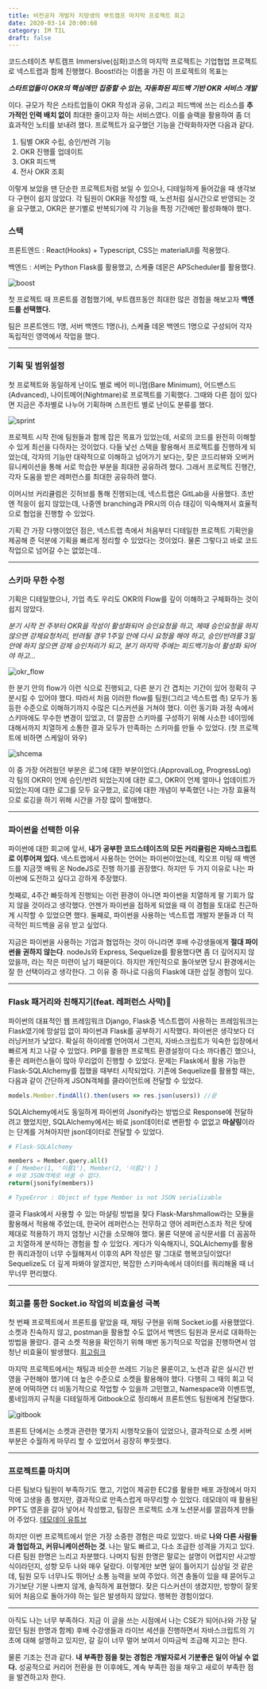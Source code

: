 ```yaml
---
title: 비전공자 개발자 지망생의 부트캠프 마지막 프로젝트 회고
date: 2020-03-14 20:00:68
category: IM TIL
draft: false
---
```


코드스테이츠 부트캠프 Immersive(심화)코스의 마지막 프로젝트는 기업협업 프로젝트로 넥스트랩과 함께 진행했다. Boost!라는 이름을 가진 이 프로젝트의 목표는

**_스타트업들이 OKR의 핵심에만 집중할 수 있는, 자동화된 피드백 기반 OKR 서비스 개발_**

이다. 규모가 작은 스타트업들이 OKR 작성과 공유, 그리고 피드백에 쓰는 리소스를 **추가적인 인력 배치 없이** 최대한 줄이고자 하는 서비스였다. 이를 슬랙을 활용하여 좀 더 효과적인 노티를 보내려 했다. 프로젝트가 요구했던 기능을 간략화하자면 다음과 같다.

1. 팀별 OKR 수립, 승인/반려 기능
2. OKR 진행률 업데이트
3. OKR 피드백
4. 전사 OKR 조회

이렇게 보았을 땐 단순한 프로젝트처럼 보일 수 있으나, 디테일하게 들어갔을 때 생각보다 구현이 쉽지 않았다. 각 팀원이 OKR을 작성할 때, 노션처럼 실시간으로 반영되는 것을 요구했고, OKR은 분기별로 반복되기에 각 기능을 특정 기간에만 활성화해야 했다.

### 스택

프론트엔드 : React(Hooks) + Typescript, CSS는 materialUI를 적용했다.

백엔드 : 서버는 Python Flask를 활용했고, 스케쥴 데몬은 APScheduler를 활용했다.

![boost](./images/boost.png)

첫 프로젝트 때 프론트를 경험했기에, 부트캠프동안 최대한 많은 경험을 해보고자 **백엔드를 선택했다.**

팀은 프론트엔드 1명, 서버 백엔드 1명(나), 스케쥴 데몬 백엔드 1명으로 구성되어 각자 독립적인 영역에서 작업을 했다.

---

### 기획 및 범위설정

첫 프로젝트와 동일하게 난이도 별로 베어 미니멈(Bare Minimum), 어드밴스드(Advanced), 나이트메어(Nightmare)로 프로젝트를 기획했다. 그때와 다른 점이 있다면 지금은 주차별로 나누어 기획하며 스프린트 별로 난이도 분류를 했다.

![sprint](./images/okr_sprint.png)

프로젝트 시작 전에 팀원들과 함께 잡은 목표가 있었는데, 서로의 코드를 완전히 이해할 수 있게 최선을 다하자는 것이었다. 다들 낯선 스택을 활용해서 프로젝트를 진행하게 되었는데, 각자의 기능만 대략적으로 이해하고 넘어가기 보다는, 잦은 코드리뷰와 오버커뮤니케이션을 통해 서로 학습한 부분을 최대한 공유하려 했다. 그래서 프로젝트 진행간, 각자 도움을 받은 레퍼런스를 최대한 공유하려 했다.

이머시브 커리큘럼은 깃허브를 통해 진행되는데, 넥스트랩은 GitLab을 사용했다. 초반엔 적응이 쉽지 않았는데, 나중엔 branching과 PR시의 이슈 태깅이 익숙해져서 효율적으로 협업을 진행할 수 있었다.

기획 간 가장 다행이었던 점은, 넥스트랩 측에서 처음부터 디테일한 프로젝트 기획안을 제공해 준 덕분에 기획을 빠르게 정리할 수 있었다는 것이었다. 물론 그렇다고 바로 코드작업으로 넘어갈 수는 없었는데..

---

### 스키마 무한 수정

기획은 디테일했으나, 기업 측도 우리도 OKR의 Flow를 깊이 이해하고 구체화하는 것이 쉽지 않았다.

_분기 시작 전 주부터 OKR을 작성이 활성화되어 승인요청을 하고, 제때 승인요청을 하지 않으면 강제요청처리, 반려될 경우 1주일 안에 다시 요청을 해야 하고, 승인/반려를 3일안에 하지 않으면 강제 승인처리가 되고, 분기 마지막 주에는 피드백기능이 활성화 되어야 하고..._

![okr_flow](./images/okr_flow.png)

한 분기 안의 flow가 이런 식으로 진행되고, 다른 분기 간 겹치는 기간이 있어 정확히 구분시킬 수 있어야 했다. 따라서 처음 이러한 flow를 팀원(그리고 넥스트랩 측) 모두가 동등한 수준으로 이해하기까지 수많은 디스커션을 거쳐야 했다. 이런 동기화 과정 속에서 스키마에도 무수한 변경이 있었고, 더 깔끔한 스키마를 구성하기 위해 사소한 네이밍에 대해서까지 치열하게 소통한 결과 모두가 만족하는 스키마를 만들 수 있었다. (첫 프로젝트에 비하면 스케일이 와우)

![shcema](./images/okr_schema.png)

이 중 가장 어려웠던 부분은 로그에 대한 부분이었다.(ApprovalLog, ProgressLog) 각 팀의 OKR이 언제 승인/반려 되었는지에 대한 로그, OKR이 언제 얼마나 업데이트가 되었는지에 대한 로그를 모두 요구했고, 로깅에 대한 개념이 부족했던 나는 가장 효율적으로 로깅을 하기 위해 시간을 가장 많이 할애했다.

---

### 파이썬을 선택한 이유

파이썬에 대한 회고에 앞서, **내가 공부한 코드스테이츠의 모든 커리큘럼은 자바스크립트로 이루어져 있다.** 넥스트랩에서 사용하는 언어는 파이썬이었는데, 킥오프 미팅 때 백엔드를 지금껏 배워 온 NodeJS로 진행 하기를 권장했다. 하지만 두 가지 이유로 나는 파이썬에 도전하고 싶다고 강하게 주장했다.

첫째로, 4주간 빠듯하게 진행되는 이런 환경이 아니면 파이썬을 치열하게 팔 기회가 많지 않을 것이라고 생각했다. 언젠가 파이썬을 접하게 되었을 때 이 경험을 토대로 친근하게 시작할 수 있었으면 했다. 둘째로, 파이썬을 사용하는 넥스트랩 개발자 분들과 더 적극적인 피드백을 공유 받고 싶었다.

지금은 파이썬을 사용하는 기업과 협업하는 것이 아니라면 후배 수강생들에게 **절대 파이썬을 권하지 않는다**. nodeJs와 Express, Sequelize를 활용했다면 좀 더 깊어지지 않았을까, 라는 작은 미련이 남기 때문이다. 하지만 개인적으로 돌아보면 당시 환경에서는 잘 한 선택이라고 생각한다. 그 이유 중 하나로 다음의 Flask에 대한 삽질 경험이 있다.

---

### Flask 패거리와 친해지기(feat. 레퍼런스 사막)🐪

파이썬의 대표적인 웹 프레임워크 Django, Flask중 넥스트랩이 사용하는 프레임워크는 Flask였기에 망설임 없이 파이썬과 Flask를 공부하기 시작했다. 파이썬은 생각보다 더 러닝커브가 낮았다. 확실히 하이레벨 언어여서 그런지, 자바스크립트가 익숙한 입장에서 빠르게 치고 나갈 수 있었다. PIP를 활용한 프로젝트 환경설정이 다소 까다롭긴 했으나, 좋은 레퍼런스들이 많아 무리없이 진행할 수 있었다. 문제는 Flask에서 활용 가능한 Flask-SQLAlchemy를 접했을 때부터 시작되었다. 기존에 Sequelize를 활용할 때는, 다음과 같이 간단하게 JSON객체를 클라이언트에 전달할 수 있었다.

```js
models.Member.findAll().then(users => res.json(users)) //끝
```

SQLAlchemy에서도 동일하게 파이썬의 Jsonify라는 방법으로 Response에 전달하려고 했었지만, SQLAlchemy에서는 바로 json데이터로 변환할 수 없없고 **마샬링**이라는 단계를 거쳐아지만 json데이터로 전달할 수 있었다.

```py
# Flask-SQLAlchemy

members = Member.query.all()
# [ Member(1, '이름1'), Member(2, '이름2') ]
# 바로 JSON객체로 바꿀 수 없다.
return(jsonify(members))

# TypeError : Object of type Member is not JSON serializable
```

결국 Flask에서 사용할 수 있는 마샬링 방법을 찾다 Flask-Marshmallow라는 모듈을 활용해서 적용해 주었는데, 한국어 레퍼런스는 전무하고 영어 레퍼런스조차 적은 탓에 제대로 적용하기 까지 엄청난 시간을 소모해야 했다. 물론 덕분에 공식문서를 더 꼼꼼하고 치열하게 분석하는 경험을 할 수 있었다. 게다가 익숙해지니, SQLAlchemy를 활용한 쿼리과정이 너무 수월해져서 이후의 API 작성은 말 그대로 행복코딩이었다! Sequelize도 더 깊게 파봐야 알겠지만, 복잡한 스키마속에서 데이터를 쿼리해올 때 너무너무 편리했다.

---

### 회고를 통한 Socket.io 작업의 비효율성 극복

첫 번째 프로젝트에서 프론트를 맡았을 때, 채팅 구현을 위해 Socket.io를 사용했었다. 소켓과 친숙하지 않고, postman을 활용할 수도 없어서 백엔드 팀원과 문서로 대화하는 방법을 몰랐다. 결국 소켓 적용을 확인하기 위해 매번 동기적으로 작업을 진행하면서 엄청난 비효율이 발생했다. [회고링크](https://phanolog.netlify.com/IM%20TIL/17.%20%EB%B9%84%EC%A0%84%EA%B3%B5%EC%9E%90-%EA%B0%9C%EB%B0%9C%EC%9E%90-%EC%A7%80%EB%A7%9D%EC%83%9D%EC%9D%98-%EC%B2%AB-%ED%94%84%EB%A1%9C%EC%A0%9D%ED%8A%B8/)

마지막 프로젝트에서는 채팅과 비슷한 쓰레드 기능은 물론이고, 노션과 같은 실시간 반영을 구현해야 했기에 더 높은 수준으로 소켓을 활용해야 했다. 다행히 그 때의 회고 덕분에 어떡하면 더 비동기적으로 작업할 수 있을까 고민했고, Namespace와 이벤트명, 룸네임까지 규칙을 디테일하게 Gitbook으로 정리해서 프론트엔드 팀원에게 전달했다.

![gitbook](./images/okr_gitbook.png)

프론트 단에서는 소켓과 관련한 몇가지 시행착오들이 있었으나, 결과적으로 소켓 서버 부분은 수월하게 마무리 할 수 있었어서 굉장히 뿌듯했다.

---

### 프로젝트를 마치며

다른 팀보다 팀원이 부족하기도 했고, 기업이 제공한 EC2를 활용한 배포 과정에서 마지막에 고생을 좀 했지만, 결과적으로 만족스럽게 마무리할 수 있었다. 데모데이 때 활용된 PPT도 영혼을 갈아 넣어서 작성했고, 팀장은 프로젝트 소개 노션문서를 깔끔하게 만들어 주었다. [데모데이 유튜브](https://youtu.be/zjM7Z7uHwLM?t=414)

하지만 이번 프로젝트에서 얻은 가장 소중한 경험은 따로 있었다. 바로 **나와 다른 사람들과 협업하고, 커뮤니케이션하는 것**. 나는 말도 빠르고, 다소 조급한 성격을 가지고 있다. 다른 팀원 한명은 느리고 차분했다. 나머지 팀원 한명은 말로는 설명이 어렵지만 사고방식이라던지, 성향 모두 나와 매우 달랐다. 이렇게만 보면 일이 틀어지기 십상일 것 같은데, 팀원 모두 너무나도 뛰어난 소통 능력을 보여 주었다. 의견 충돌이 있을 때 묻어두고 가기보단 기분 나쁘지 않게, 솔직하게 표현했다. 잦은 디스커션이 생겼지만, 방향이 잘못되어 처음으로 돌아가야 하는 일은 발생하지 않았다. 행복한 경험이었다.

---

아직도 나는 너무 부족하다. 지금 이 글을 쓰는 시점에서 나는 CSE가 되어(나와 가장 달랐던 팀원 한명과 함께) 후배 수강생들과 라이브 세션을 진행하면서 자바스크립트의 기초에 대해 설명하고 있지만, 갈 길이 너무 멀어 보여서 이따금씩 조급해 지고는 한다.

물론 기조는 전과 같다. **내 부족한 점을 찾는 경험은 개발자로서 기분좋은 일이 아닐 수 없다.** 성공적으로 커리어 전환을 한 이후에도, 계속 부족한 점을 채우고 새로이 부족한 점을 발견하고자 한다.
